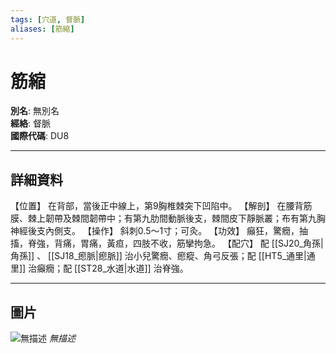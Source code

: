 ```yaml
---
tags: [穴道, 督脈]
aliases: [筋縮]
---
```


# 筋縮

**別名**: 無別名  
**經絡**: 督脈  
**國際代碼**: DU8  

---

## 詳細資料
【位置】
在背部，當後正中線上，第9胸椎棘突下凹陷中。
【解剖】
在腰背筋膜、棘上韌帶及棘間韌帶中；有第九肋間動脈後支，棘間皮下靜脈叢；布有第九胸神經後支內側支。
【操作】
斜刺0.5～1寸；可灸。
【功效】
癲狂，驚癇，抽搐，脊強，背痛，胃痛，黃疸，四肢不收，筋攣拘急。
【配穴】
配 [[SJ20_角孫|角孫]] 、 [[SJ18_瘛脈|瘛脈]] 治小兒驚癇、瘛瘲、角弓反張；配 [[HT5_通里|通里]] 治癲癇；配 [[ST28_水道|水道]] 治脊強。

---

## 圖片
![無描述](https://yibian.hopto.org/pic/shu16/362.gif)
_無描述_

